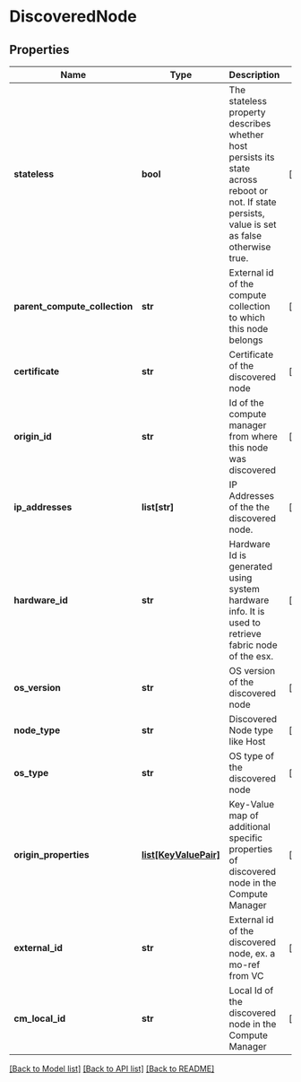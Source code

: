 # DiscoveredNode

## Properties
Name | Type | Description | Notes
------------ | ------------- | ------------- | -------------
**stateless** | **bool** | The stateless property describes whether host persists its state across reboot or not. If state persists, value is set as false otherwise true. | [optional] 
**parent_compute_collection** | **str** | External id of the compute collection to which this node belongs | [optional] 
**certificate** | **str** | Certificate of the discovered node | [optional] 
**origin_id** | **str** | Id of the compute manager from where this node was discovered | [optional] 
**ip_addresses** | **list[str]** | IP Addresses of the the discovered node. | [optional] 
**hardware_id** | **str** | Hardware Id is generated using system hardware info. It is used to retrieve fabric node of the esx. | [optional] 
**os_version** | **str** | OS version of the discovered node | [optional] 
**node_type** | **str** | Discovered Node type like Host | [optional] 
**os_type** | **str** | OS type of the discovered node | [optional] 
**origin_properties** | [**list[KeyValuePair]**](KeyValuePair.md) | Key-Value map of additional specific properties of discovered node in the Compute Manager  | [optional] 
**external_id** | **str** | External id of the discovered node, ex. a mo-ref from VC | [optional] 
**cm_local_id** | **str** | Local Id of the discovered node in the Compute Manager | [optional] 

[[Back to Model list]](../README.md#documentation-for-models) [[Back to API list]](../README.md#documentation-for-api-endpoints) [[Back to README]](../README.md)

